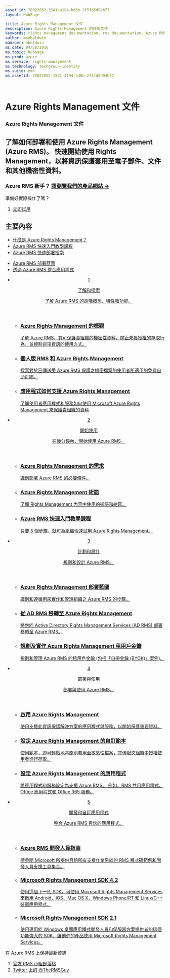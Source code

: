 ```yaml
---
asset_id: 78022852-1541-4194-bd6b-2f5fd5d94b77
layout: HubPage

title: Azure Rights Management 文件
description: Azure Rights Management 的技術文件
keywords: rights management documentation, rms documentation, Azure RMS documentation
author: msmbaldwin
manager: mbaldwin
ms.date: 04/28/2016
ms.topic: hubpage
ms.prod: azure
ms.service: rights-management
ms.technology: techgroup-identity
ms.suite: ems
ms.assetid: 78022852-1541-4194-bd6b-2f5fd5d94b77

---
```

# Azure Rights Management 文件
<article id="main">
    <section id="hero-content">
      <h1>Azure Rights Management 文件</h1>
      <h2>了解如何部署和使用 Azure Rights Management (Azure RMS)。 快速開始使用 Rights Management，以將資訊保護套用至電子郵件、文件和其他機密性資料。</h2>
      <h3>Azure RMS 新手？ <a href="http://www.microsoft.com/en-us/server-cloud/products/azure-rights-management/" target="_blank">請瀏覽我們的產品網站 &rarr;</a></h3>
    </section>
    <aside class="alert section-border">
        <p>準備好實際操作了嗎？</p>
        <ol class="action-list">
            <li><a href="https://portal.office.com/Signup/Signup.aspx?&OfferId=A43415D3-404C-4df3-B31B-AAD28118A778&dl=RIGHTSMANAGEMENT&ali=1#0" target="_blank" class="button-bordered button-translucent">立即試用</a></li>
        </ol>
    </aside>
    <section id="featured" class="container">
      <h2 class="section-heading"><span class="icon icon-warning"></span> 主要內容</h2>
      <div class="features row">
        <ul class="column column-half">
          <li><a href="./understand-explore/what-is-azure-rms.md">什麼是 Azure Rights Management？</a></li>
          <li><a href="./get-started/quick-start-tutorial.md">Azure RMS 快速入門教學課程</a></li>
          <li><a href="./get-started/rapid-deployment-guide.md">Azure RMS 快速部署指南</a></li>
        </ul>
        <ul class="column column-half">
          <li><a href="./plan-design/deployment-roadmap.md">Azure RMS 部署藍圖</a></li>
          <li><a href="./develop/developers-guide.md">透過 Azure RMS 整合應用程式</a></li>
        </ul>
      </div>
    </section>
    <div id="journeys">
      <section class="container">
        <ul class="journeys-list">
          <li class="journey-step">
            <header class="journey-step-header row">
              <a href="./understand-explore/azure-rights-management.md">
                <div class="title column-third">
                  <span class="step-number">1</span>
                  <p>了解和探索</p>
                </div>
                <p class="description column-two-thirds">了解 Azure RMS 的高階概念、特性和功能。</p>
              </a>
            </header>
            <section class="journey-step-elements content">
              <ul class="row">
                <li class="column-third">
                  <a href="./understand-explore/azure-rights-management.md">
                    <h3>Azure Rights Management 的概觀</h3>
                    <p>了解 Azure RMS，其可保護貴組織的機密性資料，防止未獲授權的存取行為，並控制這項資訊的使用方式。</p>
                  </a>
                </li>
                <li class="column-third">
                  <a href="./understand-explore/rms-for-individuals.md">
                    <h3>個人版 RMS 和 Azure Rights Management</h3>
                    <p>探索對於已傳送受 Azure RMS 保護之機密檔案的使用者所適用的免費自助訂閱。</p>
                  </a>
                </li>
                <li class="column-third">
                  <a href="./understand-explore/applications-support.md">
                    <h3>應用程式如何支援 Azure Rights Management</h3>
                    <p>了解使用者應用程式和服務如何使用 Microsoft Azure Rights Management 來保護貴組織的資料 </p>
                  </a>
                </li>
              </ul>
            </section>
          </li>
          <li class="journey-step">
            <header class="journey-step-header row">
              <a href="./get-started/requirements-azure-rms.md">
                <div class="title column-third">
                  <span class="step-number">2</span>
                  <p>開始使用</p>
                </div>
                <p class="description column-two-thirds">在幾分鐘內，開始使用 Azure RMS。</p>
              </a>
            </header>
            <section class="journey-step-elements content">
              <ul class="row">
                <li class="column-third">
                  <a href="./get-started/requirements-azure-rms.md">
                    <h3>Azure Rights Management 的需求</h3>
                    <p>識別部署 Azure RMS 的必要條件。</p>
                  </a>
                </li>
                <li class="column-third">
                  <a href="./get-started/terminology.md">
                    <h3>Azure Rights Management 術語</h3>
                    <p>了解 Rights Management 內容中使用的術語和縮寫。</p>
                  </a>
                </li>
                <li class="column-third">
                  <a href="./get-started/quick-start-tutorial.md">
                    <h3>Azure RMS 快速入門教學課程</h3>
                    <p>只要 5 個步驟，就可為組織快速試用 Azure Rights Management。</p>
                  </a>
                </li>
              </ul>
            </section>
          </li>
          <li class="journey-step">
            <header class="journey-step-header row">
              <a href="./plan-design/deployment-roadmap.md">
                <div class="title column-third">
                  <span class="step-number"> 3</span>
                  <p>計劃和設計</p>
                </div>
                <p class="description column-two-thirds">規劃和設計 Azure RMS。</p>
              </a>
            </header>
            <section class="journey-step-elements content">
              <ul class="row">
                <li class="column-third">
                  <a href="./plan-design/deployment-roadmap.md">
                    <h3>Azure Rights Management 部署藍圖</h3>
                    <p>識別和遵循用來實作和管理組織之 Azure RMS 的步驟。</p>
                  </a>
                </li>
                <li class="column-third">
                  <a href="./plan-design/migrate-from-ad-rms-to-azure-rms.md">
                    <h3>從 AD RMS 移轉至 Azure Rights Management</h3>
                    <p>將您的 Active Directory Rights Management Services (AD RMS) 部署移轉至 Azure RMS。</p>
                  </a>
                </li>
                <li class="column-third">
                  <a href="./plan-design/plan-implement-tenant-key.md">
                    <h3>規劃及實作 Azure Rights Management 租用戶金鑰</h3>
                    <p>規劃和管理 Azure RMS 的租用戶金鑰 (包括「自帶金鑰 (BYOK)」案例)。</p>
                  </a>
                </li>
              </ul>
            </section>
          </li>
          <li class="journey-step">
            <header class="journey-step-header row">
              <a href="./deploy-use/activate-service.md">
                <div class="title column-third">
                  <span class="step-number"> 4</span>
                  <p>部署與使用</p>
                </div>
                <p class="description column-two-thirds">部署與使用 Azure RMS。</p>
              </a>
            </header>
            <section class="journey-step-elements content">
              <ul class="row">
                 <li class="column-third">
                 <a href="./deploy-use/activate-service.md">
                    <h3>啟用 Azure Rights Management</h3>
                    <p>使用支援此資訊保護解決方案的應用程式與服務，以開始保護重要資料。</p>
                  </a>
                </li>
                <li class="column-third">
                  <a href="./deploy-use/configure-custom-templates.md">
                    <h3>設定 Azure Rights Management 的自訂範本</h3>
                    <p>使用範本，即可輕鬆地將原則套用至敏感性檔案，其僅限您組織中授權使用者進行存取。</p>
                 </a>
                </li>
                <li class="column-third">
                  <a href="./deploy-use/configure-applications.md">
                    <h3>設定 Azure Rights Management 的應用程式</h3>
                    <p>將應用程式和服務設定為支援 Azure RMS。 例如，RMS 共用應用程式、Office 應用程式和 Office 365 服務。</p>
                 </a>
                </li>
              </ul>
            </section>
          </li>
          <li class="journey-step">
            <header class="journey-step-header row">
              <a href="./develop/developers-guide.md">
                <div class="title column-third">
                  <span class="step-number"> 5</span>
                  <p>開發和自訂應用程式</p>
                </div>
                <p class="description column-two-thirds">整合 Azure RMS 與您的應用程式。
                </p>
              </a>
            </header>
            <section class="journey-step-elements content">
              <ul class="row">
                <li class="column-third">
                  <a href="./develop/developers-guide.md">
                    <h3>Azure RMS 開發人員指南</h3>
                    <p>請參閱 Microsoft 所提供且跨所有支援作業系統的 RMS 程式碼範例和開發人員支援工具集合。</p>
                  </a>
                </li>
                <li class="column-third">
                  <a href="./develop/active-directory-rights-management-services-multi-platform-thin-client-sdk-portal.md">
                    <h3>Microsoft Rights Management SDK 4.2</h3>
                    <p>使用這個下一代 SDK，可使用 Microsoft Rights Management Services 來啟用 Android、iOS、Mac OS X、Windows Phone/RT 和 Linux/C++ 裝置應用程式。</p>
                  </a>
                </li>
                <li class="column-third">
                  <a href="./develop/microsoft-information-protection-and-control-client-portal.md">
                    <h3>Microsoft Rights Management SDK 2.1</h3>
                    <p>使用適用於 Windows 桌面應用程式開發人員和伺服器方案提供者的這個功能強大的 SDK，讓他們的產品使用 Microsoft Rights Management Services。</p>
                  </a>
                </li>
              </ul>
            </section>
          </li>
        </ul>
      </section>
    </div>
    <aside class="alert alert-social">
      <p>在 Azure RMS 上保持最新資訊 <ol class="action-list">
        <li><a href="http://blogs.technet.com/b/rms/" target="_blank" class="button-bordered button-translucent">官方 RMS 小組部落格</a></li>
        <li><a href="https://twitter.com/TheRMSGuy" target="_blank" class="button-bordered button-translucent">Twitter 上的 @TheRMSGuy</a></li>
      </ol>
    </aside>
</article>


<!--HONumber=May16_HO3-->



